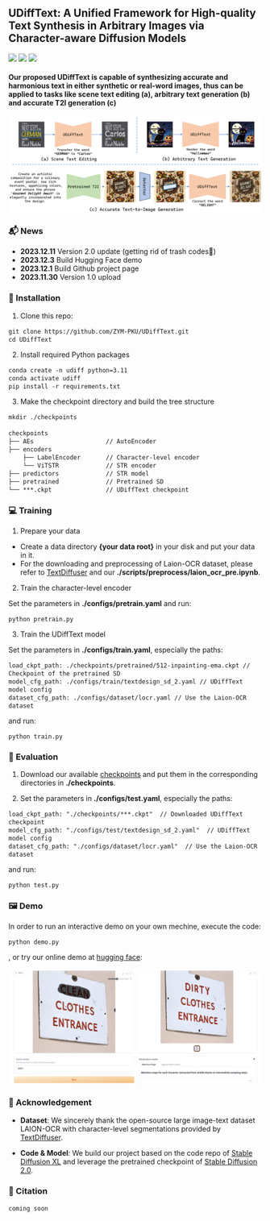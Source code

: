 ## UDiffText: A Unified Framework for High-quality Text Synthesis in Arbitrary Images via Character-aware Diffusion Models

<a href='https://arxiv.org/abs/2312.04884'><img src='https://img.shields.io/badge/Arxiv-2312.04884-DF826C'></a> 
<a href='https://udifftext.github.io/'><img src='https://img.shields.io/badge/Project-UDiffText-D0F288'></a> 
<a href='https://huggingface.co/spaces/ZYMPKU/UDiffText'><img src='https://img.shields.io/badge/%F0%9F%A4%97%20Demo-UDiffText-8ADAB2'></a> 

#### Our proposed UDiffText is capable of synthesizing accurate and harmonious text in either synthetic or real-word images, thus can be applied to tasks like scene text editing (a), arbitrary text generation (b) and accurate T2I generation (c)

![UDiffText Teaser](demo/teaser.png)

### 📬 News

- **2023.12.11** Version 2.0 update (getting rid of trash codes🚮)
- **2023.12.3** Build Hugging Face demo
- **2023.12.1** Build Github project page
- **2023.11.30** Version 1.0 upload

### 🔨 Installation

1. Clone this repo: 
```
git clone https://github.com/ZYM-PKU/UDiffText.git
cd UDiffText
```

2. Install required Python packages

```
conda create -n udiff python=3.11
conda activate udiff
pip install -r requirements.txt
```

3. Make the checkpoint directory and build the tree structure

```
mkdir ./checkpoints

checkpoints
├── AEs                    // AutoEncoder
├── encoders             
    ├── LabelEncoder       // Character-level encoder
    └── ViTSTR             // STR encoder
├── predictors             // STR model
├── pretrained             // Pretrained SD
└── ***.ckpt               // UDiffText checkpoint
```

### 💻 Training

1. Prepare your data

- Create a data directory **{your data root}** in your disk and put your data in it.
- For the downloading and preprocessing of Laion-OCR dataset, please refer to [TextDiffuser](https://github.com/microsoft/unilm/tree/master/textdiffuser) and our **./scripts/preprocess/laion_ocr_pre.ipynb**.

2. Train the character-level encoder

Set the parameters in **./configs/pretrain.yaml** and run:

```
python pretrain.py
```

3. Train the UDiffText model

Set the parameters in **./configs/train.yaml**, especially the paths:

```
load_ckpt_path: ./checkpoints/pretrained/512-inpainting-ema.ckpt // Checkpoint of the pretrained SD
model_cfg_path: ./configs/train/textdesign_sd_2.yaml // UDiffText model config
dataset_cfg_path: ./configs/dataset/locr.yaml // Use the Laion-OCR dataset
```

and run:

```
python train.py
```

### 📏 Evaluation

1. Download our available [checkpoints]() and put them in the corresponding directories in **./checkpoints**.

2. Set the parameters in **./configs/test.yaml**, especially the paths:

```
load_ckpt_path: "./checkpoints/***.ckpt"  // Downloaded UDiffText checkpoint
model_cfg_path: "./configs/test/textdesign_sd_2.yaml"  // UDiffText model config
dataset_cfg_path: "./configs/dataset/locr.yaml"  // Use the Laion-OCR dataset
```

and run:

```
python test.py
```

### 🖼️ Demo

In order to run an interactive demo on your own mechine, execute the code:

```
python demo.py
```

, or try our online demo at [hugging face](https://huggingface.co/spaces/ZYMPKU/UDiffText):

![Demo](demo/demo.png)

### 🎉 Acknowledgement

- **Dataset**: We sincerely thank the open-source large image-text dataset LAION-OCR with character-level segmentations provided by [TextDiffuser](https://github.com/microsoft/unilm/tree/master/textdiffuser).

- **Code & Model**: We build our project based on the code repo of [Stable Diffusion XL](https://github.com/Stability-AI/generative-models) and leverage the pretrained checkpoint of [Stable Diffusion 2.0](https://github.com/Stability-AI/stablediffusion).

### 🪬 Citation

```
coming soon
```